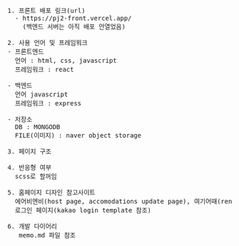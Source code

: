 <pre>
1. 프론트 배포 링크(url)
  - https://pj2-front.vercel.app/
    (백엔드 서버는 아직 배포 안열었음)

2. 사용 언어 및 프레임워크
- 프론트엔드
  언어 : html, css, javascript
  프레임워크 : react

- 백엔드
  언어 javascript
  프레임워크 : express

- 저장소
  DB : MONGODB
  FILE(이미지) : naver object storage

3. 페이지 구조

4. 반응형 여부
  scss로 할꺼임

5. 홈페이지 디자인 참고사이트
  에어비엔비(host page, accomodations update page), 여기어때(rending page, sub page)
  로그인 페이지(kakao login template 참조)

6. 개발 다이어리
   memo.md 파일 참조
</pre>

